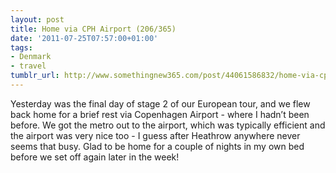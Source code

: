 ```yaml
---
layout: post
title: Home via CPH Airport (206/365)
date: '2011-07-25T07:57:00+01:00'
tags:
- Denmark
- travel
tumblr_url: http://www.somethingnew365.com/post/44061586832/home-via-cph-airport-206365
---
```

Yesterday was the final day of stage 2 of our European tour, and we flew back home for a brief rest via Copenhagen Airport - where I hadn’t been before.
We got the metro out to the airport, which was typically efficient and the airport was very nice too - I guess after Heathrow anywhere never seems that busy.
Glad to be home for a couple of nights in my own bed before we set off again later in the week!
